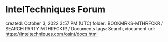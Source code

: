 # IntelTechniques Forum

created: October 3, 2022 3:57 PM (UTC)
folder: BOOKMRKS-MTHRFCKR / SEARCH PARTY MTHRFCKR! / Documents
tags: Search, document
url: https://inteltechniques.com/osint/docs.html